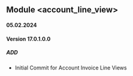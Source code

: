 ## Module <account_line_view>

#### 05.02.2024
#### Version 17.0.1.0.0
##### ADD

- Initial Commit for Account Invoice Line Views
